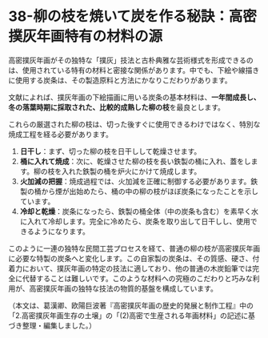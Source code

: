 # 38-柳の枝を焼いて炭を作る秘訣：高密撲灰年画特有の材料の源

高密撲灰年画がその独特な「撲灰」技法と古朴典雅な芸術様式を形成できるのは、使用されている特有の材料と密接な関係があります。中でも、下絵や線描きに使用する炭条は、その製造原料と方法にかなりこだわりがあります。

文献によれば、撲灰年画の下絵描画に用いる炭条の基本材料は、**一年間成長し、冬の落葉時期に採取された、比較的成熟した柳の枝**を最良とします。

これらの厳選された柳の枝は、切った後すぐに使用できるわけではなく、特別な焼成工程を経る必要があります。
1.  **日干し**：まず、切った柳の枝を日干しして乾燥させます。
2.  **桶に入れて焼成**：次に、乾燥させた柳の枝を長い鉄製の桶に入れ、蓋をします。柳の枝を入れた鉄製の桶を炉火にかけて焼成します。
3.  **火加減の把握**：焼成過程では、火加減を正確に制御する必要があります。鉄製の桶から煙が出始めたら、桶の中の柳の枝がほぼ炭条になったことを示しています。
4.  **冷却と乾燥**：炭条になったら、鉄製の桶全体（中の炭条も含む）を素早く水に入れて冷却します。完全に冷めたら、炭条を取り出して日干しし、使用できるようになります。

このように一連の独特な民間工芸プロセスを経て、普通の柳の枝が高密撲灰年画に必要な特製の炭条へと変化します。この自家製の炭条は、その質感、硬さ、付着力において、撲灰年画の特定の技法に適しており、他の普通の木炭鉛筆では完全に代替することは難しいです。このような材料への究極のこだわりと巧みな利用が、高密撲灰年画の独特な技法の物質的基盤を構成しています。

（本文は、葛漢卿、欧陽巨波著『高密撲灰年画の歴史的発展と制作工程』中の「2.高密撲灰年画生存の土壌」の「(2)高密で生産される年画材料」の記述に基づき整理・編集しました。）
